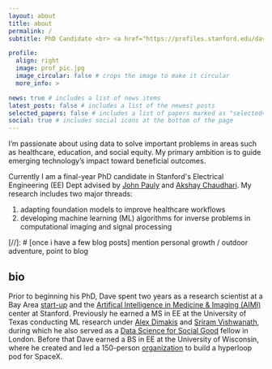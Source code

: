 ```yaml
---
layout: about
title: about
permalink: /
subtitle: PhD Candidate <br> <a href="https://profiles.stanford.edu/dave-van-veen/">Stanford University</a> 

profile:
  align: right
  image: prof_pic.jpg
  image_circular: false # crops the image to make it circular
  more_info: >

news: true # includes a list of news items
latest_posts: false # includes a list of the newest posts
selected_papers: false # includes a list of papers marked as "selected={true}"
social: true # includes social icons at the bottom of the page
---
```


I’m passionate about using data to solve important problems in areas such as healthcare, education, and social equity. My primary ambition is to guide emerging technology’s impact toward beneficial outcomes.

Currently I am a final-year PhD candidate in Stanford's Electrical Engineering (EE) Dept advised by <a href="https://web.stanford.edu/~pauly/">John Pauly</a> and <a href="https://profiles.stanford.edu/akshay-chaudhari">Akshay Chaudhari</a>.
My research includes two major threads:
1. adapting foundation models to improve healthcare workflows
2. developing machine learning (ML) algorithms for inverse problems in computational imaging and signal processing

[//]: # [once i have a few blog posts] mention personal growth / outdoor adventure, point to blog

## bio
Prior to beginning his PhD, Dave spent two years as a research scientist at a Bay Area <a href="https://subtlemedical.com/">start-up</a> and the <a href="">Artifical Intelligence in Medicine & Imaging (AIMI)</a> center at Stanford.
Previously he earned a MS in EE at the University of Texas conducting ML research under <a href="https://users.ece.utexas.edu/~dimakis/">Alex Dimakis</a>
and <a href="http://sriram.utlinc.org/#/">Sriram Vishwanath</a>, during which he also served as a <a href="https://www.datascienceforsocialgood.org/">Data Science for Social Good</a> fellow in London.
Before that Dave earned a BS in EE at the University of Wisconsin, where he created and led a 150-person <a href="https://universityresearchpark.org/badgerloops-run-for-hyperloop-glory-captures-the-attention-of-elon-musk/">organization</a> to build a hyperloop pod for SpaceX.
<br>
